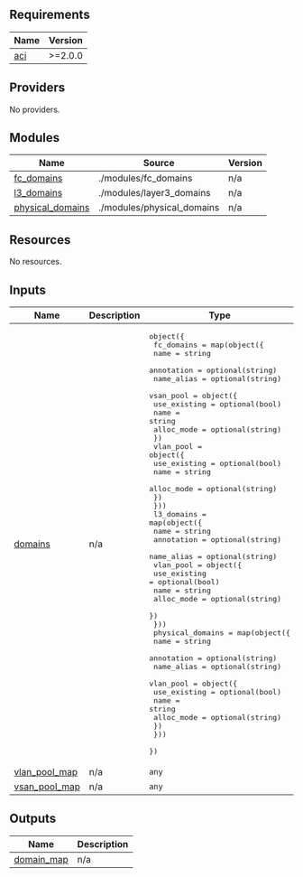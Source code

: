 <!-- BEGIN_TF_DOCS -->
## Requirements

| Name | Version |
|------|---------|
| <a name="requirement_aci"></a> [aci](#requirement\_aci) | >=2.0.0 |

## Providers

No providers.

## Modules

| Name | Source | Version |
|------|--------|---------|
| <a name="module_fc_domains"></a> [fc\_domains](#module\_fc\_domains) | ./modules/fc_domains | n/a |
| <a name="module_l3_domains"></a> [l3\_domains](#module\_l3\_domains) | ./modules/layer3_domains | n/a |
| <a name="module_physical_domains"></a> [physical\_domains](#module\_physical\_domains) | ./modules/physical_domains | n/a |

## Resources

No resources.

## Inputs

| Name | Description | Type | Default | Required |
|------|-------------|------|---------|:--------:|
| <a name="input_domains"></a> [domains](#input\_domains) | n/a | <pre>object({<br>    fc_domains = map(object({<br>      name        = string<br>      annotation  = optional(string)<br>      name_alias  = optional(string)<br>      vsan_pool  = object({<br>        use_existing  = optional(bool)<br>        name          = string<br>        alloc_mode    = optional(string)<br>      })<br>      vlan_pool  = object({<br>        use_existing  = optional(bool)<br>        name          = string<br>        alloc_mode    = optional(string)<br>      })<br>    }))<br>    l3_domains = map(object({<br>      name        = string<br>      annotation  = optional(string)<br>      name_alias  = optional(string)<br>      vlan_pool  = object({<br>        use_existing  = optional(bool)<br>        name          = string<br>        alloc_mode    = optional(string)<br>      })<br>    }))<br>    physical_domains = map(object({<br>      name        = string<br>      annotation  = optional(string)<br>      name_alias  = optional(string)<br>      vlan_pool  = object({<br>        use_existing  = optional(bool)<br>        name          = string<br>        alloc_mode    = optional(string)<br>      })<br>    }))<br>  })</pre> | n/a | yes |
| <a name="input_vlan_pool_map"></a> [vlan\_pool\_map](#input\_vlan\_pool\_map) | n/a | `any` | n/a | yes |
| <a name="input_vsan_pool_map"></a> [vsan\_pool\_map](#input\_vsan\_pool\_map) | n/a | `any` | n/a | yes |

## Outputs

| Name | Description |
|------|-------------|
| <a name="output_domain_map"></a> [domain\_map](#output\_domain\_map) | n/a |
<!-- END_TF_DOCS -->